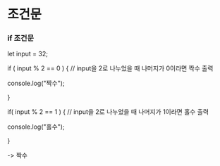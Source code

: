 # 조건문

### if 조건문

let input = 32;

if ( input % 2 == 0 ) { // input을 2로 나누었을 때 나머지가 0이라면 짝수 출력

  console.log("짝수");

}

if( input % 2 == 1 ) { // input을 2로 나누었을 때 나머지가 1이라면 홀수 출력

console.log("홀수");

}

-> 짝수
